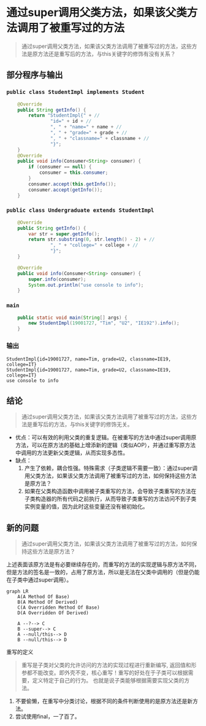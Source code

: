 # 通过super调用父类方法，如果该父类方法调用了被重写过的方法

> 通过super调用父类方法，如果该父类方法调用了被重写过的方法，这些方法是原方法还是重写后的方法，与this关键字的修饰有没有关系？

## 部分程序与输出

### `public class StudentImpl implements Student`

```java
    @Override
    public String getInfo() {
        return "StudentImpl{" + //
                "id=" + id + //
                ", " + "name=" + name + //
                ", " + "grade=" + grade + //
                ", " + "classname=" + classname + //
                "}";
    }
    @Override
    public void info(Consumer<String> consumer) {
        if (consumer == null) {
            consumer = this.consumer;
        }
        consumer.accept(this.getInfo());
        consumer.accept(getInfo());
    }
```

### `public class Undergraduate extends StudentImpl`

```java
    @Override
    public String getInfo() {
        var str = super.getInfo();
        return str.substring(0, str.length() - 2) + //
                ", " + "college=" + college + //
                "}";
    }

    @Override
    public void info(Consumer<String> consumer) {
        super.info(consumer);
        System.out.println("use console to info");
    }
```

### `main`

```java
    public static void main(String[] args) {
        new StudentImpl(19001727, "Tim", "U2", "IE192").info();
    }
```

### 输出 

```text
StudentImpl{id=19001727, name=Tim, grade=U2, classname=IE19, college=IT}
StudentImpl{id=19001727, name=Tim, grade=U2, classname=IE19, college=IT}
use console to info
```

## 结论

> 通过super调用父类方法，如果该父类方法调用了被重写过的方法，这些方法是重写后的方法，与this关键字的修饰无关。

- 优点：可以有效的利用父类的重复逻辑。在被重写的方法中通过super调用原方法，可以在原方法的基础上增添新的逻辑（类似AOP），并通过重写原方法中调用的方法更新父类逻辑，从而实现多态性。
- 缺点：
  1. 产生了依赖，耦合性强。特殊需求（子类逻辑不需要一致）：通过super调用父类方法，如果该父类方法调用了被重写过的方法，如何保持这些方法是原方法？
  2. 如果在父类构造函数中调用被子类重写的方法，会导致子类重写的方法在子类构造器的所有代码之前执行，从而导致子类重写的方法访问不到子类实例变量的值，因为此时这些变量还没有被初始化。

## 新的问题

> 通过super调用父类方法，如果该父类方法调用了被重写过的方法，如何保持这些方法是原方法？

上述表面该原方法是有必要继续存在的，而重写的方法的实现逻辑与原方法不同，但是方法的签名是一致的，占用了原方法，所以是无法在父类中调用的（但是仍能在子类中通过super调用）。

```mermaid
graph LR
    A(A Method Of Base)
    B(A Method Of Derived)
    C(A Overridden Method Of Base)
    D(A Overridden Of Derived)

    A --?--> C
    B --super--> C
    A --null/this--> D
    B --null/this--> D
```

重写的定义
> 重写是子类对父类的允许访问的方法的实现过程进行重新编写, 返回值和形参都不能改变。即外壳不变，核心重写！重写的好处在于子类可以根据需要，定义特定于自己的行为。 也就是说子类能够根据需要实现父类的方法。

1. 不要偷懒，在重写中分类讨论，根据不同的条件判断使用的是原方法还是新方法。
2. 尝试使用final，一了百了。
